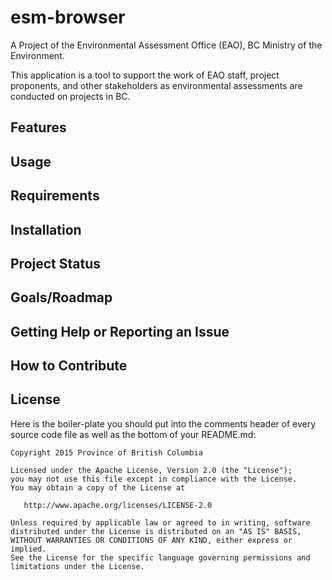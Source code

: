# esm-browser
A Project of the Environmental Assessment Office (EAO), BC Ministry of the Environment.

This application is a tool to support the work of EAO staff, project proponents, and other stakeholders as environmental assessments are conducted on projects in BC.

## Features

## Usage

## Requirements

## Installation

## Project Status

## Goals/Roadmap

## Getting Help or Reporting an Issue

## How to Contribute

## License

Here is the boiler-plate you should put into the comments header of every source code file as well as the bottom of your README.md:

    Copyright 2015 Province of British Columbia

    Licensed under the Apache License, Version 2.0 (the "License");
    you may not use this file except in compliance with the License.
    You may obtain a copy of the License at 

       http://www.apache.org/licenses/LICENSE-2.0

    Unless required by applicable law or agreed to in writing, software
    distributed under the License is distributed on an "AS IS" BASIS,
    WITHOUT WARRANTIES OR CONDITIONS OF ANY KIND, either express or implied.
    See the License for the specific language governing permissions and
    limitations under the License.
   

